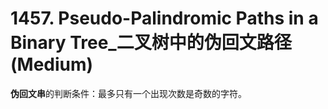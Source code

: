 # 1457. Pseudo-Palindromic Paths in a Binary Tree_二叉树中的伪回文路径 (Medium)



**伪回文串**的判断条件：最多只有一个出现次数是奇数的字符。



